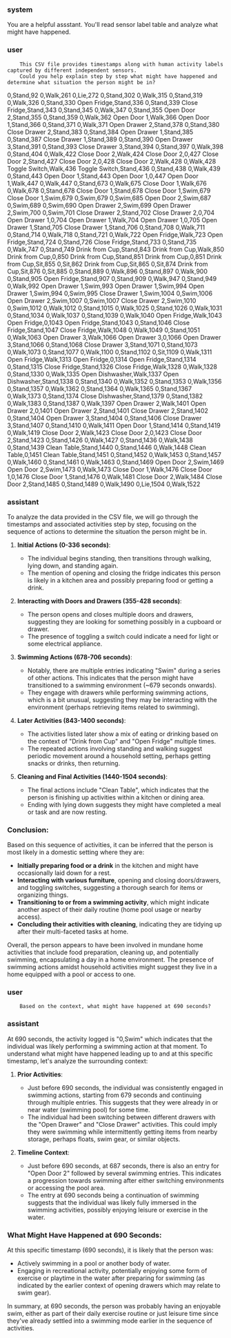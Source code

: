 ### system
You are a helpful assstant. You'll read sensor label table and analyze what might have happened.
### user

        This CSV file provides timestamps along with human activity labels captured by different independent sensors.
        Could you help explain step by step what might have happened and determine what situation the person might be in?
    
0,Stand,92
0,Walk,261
0,Lie,272
0,Stand,302
0,Walk,315
0,Stand,319
0,Walk,326
0,Stand,330
Open Fridge,Stand,336
0,Stand,339
Close Fridge,Stand,343
0,Stand,345
0,Walk,347
0,Stand,355
Open Door 2,Stand,355
0,Stand,359
0,Walk,362
Open Door 1,Walk,366
Open Door 1,Stand,366
0,Stand,371
0,Walk,371
Open Drawer 2,Stand,378
0,Stand,380
Close Drawer 2,Stand,383
0,Stand,384
Open Drawer 1,Stand,385
0,Stand,387
Close Drawer 1,Stand,389
0,Stand,390
Open Drawer 3,Stand,391
0,Stand,393
Close Drawer 3,Stand,394
0,Stand,397
0,Walk,398
0,Stand,404
0,Walk,422
Close Door 2,Walk,424
Close Door 2,0,427
Close Door 2,Stand,427
Close Door 2,0,428
Close Door 2,Walk,428
0,Walk,428
Toggle Switch,Walk,436
Toggle Switch,Stand,436
0,Stand,438
0,Walk,439
0,Stand,443
Open Door 1,Stand,443
Open Door 1,0,447
Open Door 1,Walk,447
0,Walk,447
0,Stand,673
0,Walk,675
Close Door 1,Walk,676
0,Walk,678
0,Stand,678
Close Door 1,Stand,678
Close Door 1,Swim,679
Close Door 1,Swim,679
0,Swim,679
0,Swim,685
Open Door 2,Swim,687
0,Swim,689
0,Swim,690
Open Drawer 2,Swim,699
Open Drawer 2,Swim,700
0,Swim,701
Close Drawer 2,Stand,702
Close Drawer 2,0,704
Open Drawer 1,0,704
Open Drawer 1,Walk,704
Open Drawer 1,0,705
Open Drawer 1,Stand,705
Close Drawer 1,Stand,706
0,Stand,708
0,Walk,711
0,Stand,714
0,Walk,718
0,Stand,721
0,Walk,722
Open Fridge,Walk,723
Open Fridge,Stand,724
0,Stand,726
Close Fridge,Stand,733
0,Stand,735
0,Walk,747
0,Stand,749
Drink from Cup,Stand,843
Drink from Cup,Walk,850
Drink from Cup,0,850
Drink from Cup,Stand,851
Drink from Cup,0,851
Drink from Cup,Sit,855
0,Sit,862
Drink from Cup,Sit,865
0,Sit,874
Drink from Cup,Sit,876
0,Sit,885
0,Stand,889
0,Walk,896
0,Stand,897
0,Walk,900
0,Stand,905
Open Fridge,Stand,907
0,Stand,909
0,Walk,947
0,Stand,949
0,Walk,992
Open Drawer 1,Swim,993
Open Drawer 1,Swim,994
Open Drawer 1,Swim,994
0,Swim,995
Close Drawer 1,Swim,1004
0,Swim,1006
Open Drawer 2,Swim,1007
0,Swim,1007
Close Drawer 2,Swim,1010
0,Swim,1012
0,Walk,1012
0,Stand,1015
0,Walk,1025
0,Stand,1026
0,Walk,1031
0,Stand,1034
0,Walk,1037
0,Stand,1039
0,Walk,1040
Open Fridge,Walk,1043
Open Fridge,0,1043
Open Fridge,Stand,1043
0,Stand,1046
Close Fridge,Stand,1047
Close Fridge,Walk,1048
0,Walk,1049
0,Stand,1051
0,Walk,1063
Open Drawer 3,Walk,1066
Open Drawer 3,0,1066
Open Drawer 3,Stand,1066
0,Stand,1068
Close Drawer 3,Stand,1071
0,Stand,1073
0,Walk,1073
0,Stand,1077
0,Walk,1100
0,Stand,1102
0,Sit,1109
0,Walk,1311
Open Fridge,Walk,1313
Open Fridge,0,1314
Open Fridge,Stand,1314
0,Stand,1315
Close Fridge,Stand,1326
Close Fridge,Walk,1328
0,Walk,1328
0,Stand,1330
0,Walk,1335
Open Dishwasher,Walk,1337
Open Dishwasher,Stand,1338
0,Stand,1340
0,Walk,1352
0,Stand,1353
0,Walk,1356
0,Stand,1357
0,Walk,1362
0,Stand,1364
0,Walk,1365
0,Stand,1367
0,Walk,1373
0,Stand,1374
Close Dishwasher,Stand,1379
0,Stand,1382
0,Walk,1383
0,Stand,1387
0,Walk,1397
Open Drawer 2,Walk,1401
Open Drawer 2,0,1401
Open Drawer 2,Stand,1401
Close Drawer 2,Stand,1402
0,Stand,1404
Open Drawer 3,Stand,1404
0,Stand,1406
Close Drawer 3,Stand,1407
0,Stand,1410
0,Walk,1411
Open Door 1,Stand,1414
0,Stand,1419
0,Walk,1419
Close Door 2,Walk,1423
Close Door 2,0,1423
Close Door 2,Stand,1423
0,Stand,1426
0,Walk,1427
0,Stand,1436
0,Walk,1438
0,Stand,1439
Clean Table,Stand,1440
0,Stand,1446
0,Walk,1448
Clean Table,0,1451
Clean Table,Stand,1451
0,Stand,1452
0,Walk,1453
0,Stand,1457
0,Walk,1460
0,Stand,1461
0,Walk,1463
0,Stand,1469
Open Door 2,Swim,1469
Open Door 2,Swim,1473
0,Walk,1473
Close Door 1,Walk,1476
Close Door 1,0,1476
Close Door 1,Stand,1476
0,Walk,1481
Close Door 2,Walk,1484
Close Door 2,Stand,1485
0,Stand,1489
0,Walk,1490
0,Lie,1504
0,Walk,1522

### assistant
To analyze the data provided in the CSV file, we will go through the timestamps and associated activities step by step, focusing on the sequence of actions to determine the situation the person might be in. 

1. **Initial Actions (0-336 seconds)**:
   - The individual begins standing, then transitions through walking, lying down, and standing again.
   - The mention of opening and closing the fridge indicates this person is likely in a kitchen area and possibly preparing food or getting a drink.

2. **Interacting with Doors and Drawers (355-428 seconds)**:
   - The person opens and closes multiple doors and drawers, suggesting they are looking for something possibly in a cupboard or drawer.
   - The presence of toggling a switch could indicate a need for light or some electrical appliance.

3. **Swimming Actions (678-706 seconds)**:
   - Notably, there are multiple entries indicating "Swim" during a series of other actions. This indicates that the person might have transitioned to a swimming environment (~679 seconds onwards).
   - They engage with drawers while performing swimming actions, which is a bit unusual, suggesting they may be interacting with the environment (perhaps retrieving items related to swimming).

4. **Later Activities (843-1400 seconds)**:
   - The activities listed later show a mix of eating or drinking based on the context of "Drink from Cup" and "Open Fridge" multiple times.
   - The repeated actions involving standing and walking suggest periodic movement around a household setting, perhaps getting snacks or drinks, then returning.

5. **Cleaning and Final Activities (1440-1504 seconds)**:
   - The final actions include "Clean Table", which indicates that the person is finishing up activities within a kitchen or dining area.
   - Ending with lying down suggests they might have completed a meal or task and are now resting.

### Conclusion:

Based on this sequence of activities, it can be inferred that the person is most likely in a domestic setting where they are:

- **Initially preparing food or a drink** in the kitchen and might have occasionally laid down for a rest.
- **Interacting with various furniture**, opening and closing doors/drawers, and toggling switches, suggesting a thorough search for items or organizing things.
- **Transitioning to or from a swimming activity**, which might indicate another aspect of their daily routine (home pool usage or nearby access).
- **Concluding their activities with cleaning**, indicating they are tidying up after their multi-faceted tasks at home.

Overall, the person appears to have been involved in mundane home activities that include food preparation, cleaning up, and potentially swimming, encapsulating a day in a home environment. The presence of swimming actions amidst household activities might suggest they live in a home equipped with a pool or access to one.
### user

        Based on the context, what might have happened at 690 seconds?
    
### assistant
At 690 seconds, the activity logged is "0,Swim" which indicates that the individual was likely performing a swimming action at that moment. To understand what might have happened leading up to and at this specific timestamp, let's analyze the surrounding context:

1. **Prior Activities**: 
   - Just before 690 seconds, the individual was consistently engaged in swimming actions, starting from 679 seconds and continuing through multiple entries. This suggests that they were already in or near water (swimming pool) for some time.
   - The individual had been switching between different drawers with the "Open Drawer" and "Close Drawer" activities. This could imply they were swimming while intermittently getting items from nearby storage, perhaps floats, swim gear, or similar objects.

2. **Timeline Context**:
   - Just before 690 seconds, at 687 seconds, there is also an entry for "Open Door 2" followed by several swimming entries. This indicates a progression towards swimming after either switching environments or accessing the pool area.
   - The entry at 690 seconds being a continuation of swimming suggests that the individual was likely fully immersed in the swimming activities, possibly enjoying leisure or exercise in the water.

### What Might Have Happened at 690 Seconds:
At this specific timestamp (690 seconds), it is likely that the person was:
- Actively swimming in a pool or another body of water.
- Engaging in recreational activity, potentially enjoying some form of exercise or playtime in the water after preparing for swimming (as indicated by the earlier context of opening drawers which may relate to swim gear).

In summary, at 690 seconds, the person was probably having an enjoyable swim, either as part of their daily exercise routine or just leisure time since they've already settled into a swimming mode earlier in the sequence of activities.
